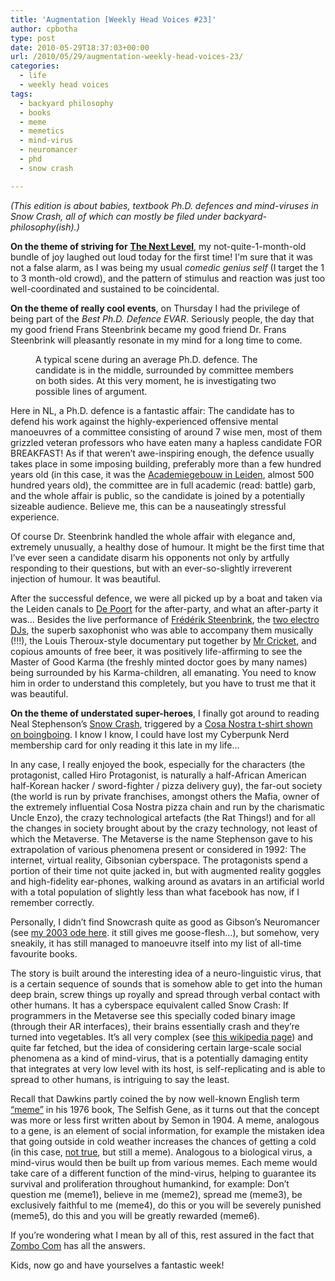 ```yaml
---
title: 'Augmentation [Weekly Head Voices #23]'
author: cpbotha
type: post
date: 2010-05-29T18:37:03+00:00
url: /2010/05/29/augmentation-weekly-head-voices-23/
categories:
  - life
  - weekly head voices
tags:
  - backyard philosophy
  - books
  - meme
  - memetics
  - mind-virus
  - neuromancer
  - phd
  - snow crash

---
```

_(This edition is about babies, textbook Ph.D. defences and mind-viruses in Snow Crash, all of which can mostly be filed under backyard-philosophy(ish).)_

**On the theme of striving for** **[The Next Level][1]**, my
not-quite-1-month-old bundle of joy laughed out loud today for the first time!
I'm sure that it was not a false alarm, as I was being my usual _comedic
genius self_ (I target the 1 to 3 month-old crowd), and the pattern of stimulus
and reaction was just too well-coordinated and sustained to be coincidental.

**On the theme of really cool events**, on Thursday I had the privilege of being part of the _Best Ph.D. Defence EVAR_. Seriously people, the day that my good friend Frans Steenbrink became my good friend Dr. Frans Steenbrink will pleasantly resonate in my mind for a long time to come.

<figure>
<a href="http://cpbotha.net/wp-content/uploads/2010/05/matrix_fight.jpg">
<img src="http://cpbotha.net/wp-content/uploads/2010/05/matrix_fight.jpg" alt="" />
</a>
<figcaption>
A typical scene during an average Ph.D. defence. The candidate is in the
middle, surrounded by committee members on both sides. At this very moment, he
is investigating two possible lines of argument.
</figcaption>
</figure> 

Here in NL, a Ph.D. defence is a fantastic affair: The candidate has to defend his work against the highly-experienced offensive mental manoeuvres of a committee consisting of around 7 wise men, most of them grizzled veteran professors who have eaten many a hapless candidate FOR BREAKFAST! As if that weren&#8217;t awe-inspiring enough, the defence usually takes place in some imposing building, preferably more than a few hundred years old (in this case, it was the [Academiegebouw in Leiden][2], almost 500 hundred years old), the committee are in full academic (read: battle) garb, and the whole affair is public, so the candidate is joined by a potentially sizeable audience. Believe me, this can be a nauseatingly stressful experience.

Of course Dr. Steenbrink handled the whole affair with elegance and, extremely unusually, a healthy dose of humour. It might be the first time that I&#8217;ve ever seen a candidate disarm his opponents not only by artfully responding to their questions, but with an ever-so-slightly irreverent injection of humour. It was beautiful.

After the successful defence, we were all picked up by a boat and taken via the Leiden canals to [De Poort][3] for the after-party, and what an after-party it was&#8230; Besides the live performance of [Frédérik Steenbrink][4], the [two electro DJs][5], the superb saxophonist who was able to accompany them musically (!!!), the Louis Theroux-style documentary put together by [Mr Cricket][6], and copious amounts of free beer, it was positively life-affirming to see the Master of Good Karma (the freshly minted doctor goes by many names) being surrounded by his Karma-children, all emanating. You need to know him in order to understand this completely, but you have to trust me that it was beautiful.

**On the theme of understated super-heroes**, I finally got around to reading Neal Stephenson&#8217;s [Snow Crash][7], triggered by a [Cosa Nostra t-shirt shown on boingboing][8]. I know I know, I could have lost my Cyberpunk Nerd membership card for only reading it this late in my life&#8230;

In any case, I really enjoyed the book, especially for the characters (the protagonist, called Hiro Protagonist, is naturally a half-African American half-Korean hacker / sword-fighter / pizza delivery guy), the far-out society (the world is run by private franchises, amongst others the Mafia, owner of the extremely influential Cosa Nostra pizza chain and run by the charismatic Uncle Enzo), the crazy technological artefacts (the Rat Things!) and for all the changes in society brought about by the crazy technology, not least of which the Metaverse. The Metaverse is the name Stephenson gave to his extrapolation of various phenomena present or considered in 1992: The internet, virtual reality, Gibsonian cyberspace. The protagonists spend a portion of their time not quite jacked in, but with augmented reality goggles and high-fidelity ear-phones, walking around as avatars in an artificial world with a total population of slightly less than what facebook has now, if I remember correctly.

Personally, I didn&#8217;t find Snowcrash quite as good as Gibson&#8217;s Neuromancer (see [my 2003 ode here][9]. it still gives me goose-flesh&#8230;), but somehow, very sneakily, it has still managed to manoeuvre itself into my list of all-time favourite books.

The story is built around the interesting idea of a neuro-linguistic virus, that is a certain sequence of sounds that is somehow able to get into the human deep brain, screw things up royally and spread through verbal contact with other humans. It has a cyberspace equivalent called Snow Crash: If programmers in the Metaverse see this specially coded binary image (through their AR interfaces), their brains essentially crash and they&#8217;re turned into vegetables. It&#8217;s all very complex (see [this wikipedia page][10]) and quite far fetched, but the idea of considering certain large-scale social phenomena as a kind of mind-virus, that is a potentially damaging entity that integrates at very low level with its host, is self-replicating and is able to spread to other humans, is intriguing to say the least.

Recall that Dawkins partly coined the by now well-known English term [&#8220;meme&#8221;][11] in his 1976 book, The Selfish Gene, as it turns out that the concept was more or less first written about by Semon in 1904. A meme, analogous to a gene, is an element of social information, for example the mistaken idea that going outside in cold weather increases the chances of getting a cold (in this case, [not true][12], but still a meme). Analogous to a biological virus, a mind-virus would then be built up from various memes. Each meme would take care of a different function of the mind-virus, helping to guarantee its survival and proliferation throughout humankind, for example: Don&#8217;t question me (meme1), believe in me (meme2), spread me (meme3), be exclusively faithful to me (meme4), do this or you will be severely punished (meme5), do this and you will be greatly rewarded (meme6).

If you&#8217;re wondering what I mean by all of this, rest assured in the fact that [Zombo Com][13] has all the answers.

Kids, now go and have yourselves a fantastic week!

 [1]: http://cpbotha.net/2010/05/13/the-next-level-weekly-head-voices-22/ "next level blog post"
 [2]: http://nl.wikipedia.org/wiki/Academiegebouw_(Leiden) "Wikipedia page for Academiegebouw"
 [3]: http://www.poort.nl/content/view/12/26/ "De Poort website"
 [4]: http://www.frederiksteenbrink.com/ "Frédérik Steenbrink website"
 [5]: http://www.myspace.com/sonocracymain "Link to Sonocracy"
 [6]: http://www.clinicalgraphics.com/ "Website of Mr Cricket's business"
 [7]: http://en.wikipedia.org/wiki/Snow_Crash "Wikipedia page explaining Snow Crash"
 [8]: http://boingboing.net/2010/05/09/snow-crash-cosanostr.html "Cosa Nostra t-shirt on boingboing"
 [9]: http://cpbotha.net/2002/08/15/william-gibson-knew-it-then/ "Link to my Neuromancer blurb."
 [10]: http://en.wikipedia.org/wiki/Snow_Crash "Snow Crash wikipedia page"
 [11]: http://en.wikipedia.org/wiki/Meme "Wikipedia page on memes"
 [12]: http://cpbotha.net/2009/09/27/weekly-head-voices-5-google-docs-netbook-karma-common-cold/ "my blog post on cold not causing colds"
 [13]: http://zombo.com/ "Zombo Com website"
